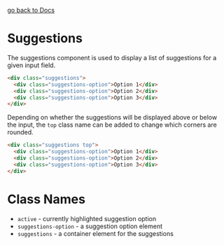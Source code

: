 [go back to Docs](../README.md)

# Suggestions

The suggestions component is used to display a list of suggestions for a given input field.

```html
<div class="suggestions">
  <div class="suggestions-option">Option 1</div>
  <div class="suggestions-option">Option 2</div>
  <div class="suggestions-option">Option 3</div>
</div>
```

Depending on whether the suggestions will be displayed above or below the input, the `top` class name can be added to change which corners are rounded.

```html
<div class="suggestions top">
  <div class="suggestions-option">Option 1</div>
  <div class="suggestions-option">Option 2</div>
  <div class="suggestions-option">Option 3</div>
</div>
```

# Class Names

- `active` - currently highlighted suggestion option
- `suggestions-option` - a suggestion option element
- `suggestions` - a container element for the suggestions
